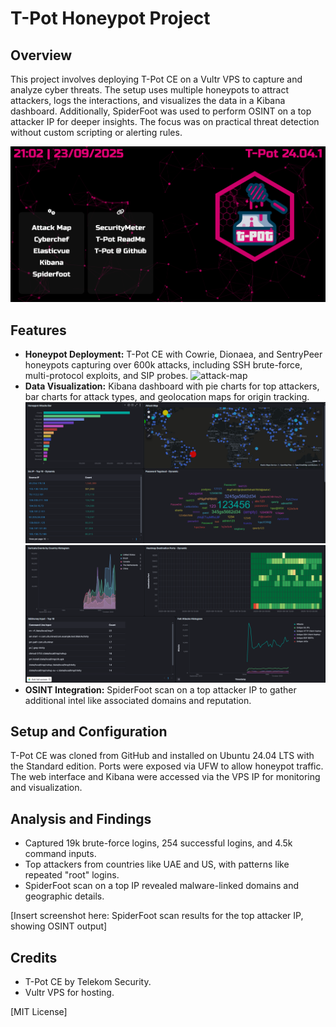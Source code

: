 # T-Pot Honeypot Project

## Overview
This project involves deploying T-Pot CE on a Vultr VPS to capture and analyze cyber threats. The setup uses multiple honeypots to attract attackers, logs the interactions, and visualizes the data in a Kibana dashboard. Additionally, SpiderFoot was used to perform OSINT on a top attacker IP for deeper insights. The focus was on practical threat detection without custom scripting or alerting rules.

![Tpot-web-interface](tpot_web.png)

## Features
- **Honeypot Deployment:** T-Pot CE with Cowrie, Dionaea, and SentryPeer honeypots capturing over 600k attacks, including SSH brute-force, multi-protocol exploits, and SIP probes.
  ![attack-map](tpot_attack_map)
- **Data Visualization:** Kibana dashboard with pie charts for top attackers, bar charts for attack types, and geolocation maps for origin tracking.
  ![Kibana-dashboard-1](dashboard_1.png)
  ![Kibana-dashboard-2](dashboard_2.png)
- **OSINT Integration:** SpiderFoot scan on a top attacker IP to gather additional intel like associated domains and reputation.



## Setup and Configuration
T-Pot CE was cloned from GitHub and installed on Ubuntu 24.04 LTS with the Standard edition. Ports were exposed via UFW to allow honeypot traffic. The web interface and Kibana were accessed via the VPS IP for monitoring and visualization.

## Analysis and Findings
- Captured 19k brute-force logins, 254 successful logins, and 4.5k command inputs.
- Top attackers from countries like UAE and US, with patterns like repeated "root" logins.
- SpiderFoot scan on a top IP revealed malware-linked domains and geographic details.

[Insert screenshot here: SpiderFoot scan results for the top attacker IP, showing OSINT output]

## Credits
- T-Pot CE by Telekom Security.
- Vultr VPS for hosting.

[MIT License]
